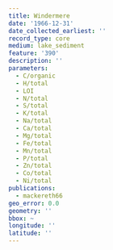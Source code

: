 ```yaml
---
title: Windermere
date: '1966-12-31'
date_collected_earliest: ''
record_type: core
medium: lake_sediment
feature: '390'
description: ''
parameters:
  - C/organic
  - H/total
  - LOI
  - N/total
  - S/total
  - K/total
  - Na/total
  - Ca/total
  - Mg/total
  - Fe/total
  - Mn/total
  - P/total
  - Zn/total
  - Co/total
  - Ni/total
publications:
  - mackereth66
geo_error: 0.0
geometry: ''
bbox: ~
longitude: ''
latitude: ''
---
```

